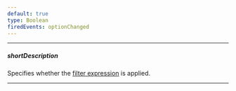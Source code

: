 ```yaml
---
default: true
type: Boolean
firedEvents: optionChanged
---
```

---
##### shortDescription
Specifies whether the [filter expression](/api-reference/10%20UI%20Widgets/GridBase/1%20Configuration/filterValue.md '{basewidgetpath}/Configuration/#filterValue') is applied.

---
